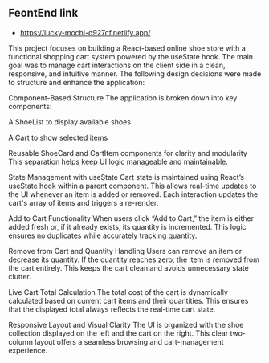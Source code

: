 ## FeontEnd link 
- https://lucky-mochi-d927cf.netlify.app/

This project focuses on building a React-based online shoe store with a functional shopping cart system powered by the useState hook. The main goal was to manage cart interactions on the client side in a clean, responsive, and intuitive manner. The following design decisions were made to structure and enhance the application:

Component-Based Structure
The application is broken down into key components:

A ShoeList to display available shoes

A Cart to show selected items

Reusable ShoeCard and CartItem components for clarity and modularity
This separation helps keep UI logic manageable and maintainable.

State Management with useState
Cart state is maintained using React’s useState hook within a parent component. This allows real-time updates to the UI whenever an item is added or removed. Each interaction updates the cart's array of items and triggers a re-render.

Add to Cart Functionality
When users click “Add to Cart,” the item is either added fresh or, if it already exists, its quantity is incremented. This logic ensures no duplicates while accurately tracking quantity.

Remove from Cart and Quantity Handling
Users can remove an item or decrease its quantity. If the quantity reaches zero, the item is removed from the cart entirely. This keeps the cart clean and avoids unnecessary state clutter.

Live Cart Total Calculation
The total cost of the cart is dynamically calculated based on current cart items and their quantities. This ensures that the displayed total always reflects the real-time cart state.

Responsive Layout and Visual Clarity
The UI is organized with the shoe collection displayed on the left and the cart on the right. This clear two-column layout offers a seamless browsing and cart-management experience.
